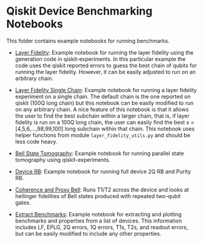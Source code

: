 # Qiskit Device Benchmarking Notebooks

This folder contains example notebooks for running benchmarks.

- [Layer Fidelity](https://github.com/qiskit-community/qiskit-device-benchmarking/blob/main/notebooks/layer_fidelity.ipynb): Example notebook for running the layer fidelity using the generation code in qiskit-experiments. In this particular example the code uses the qiskit reported errors to guess the best chain of qubits for running the layer fidelity. However, it can be easily adjusted to run on an arbitrary chain.

- [Layer Fidelity Single Chain](https://github.com/qiskit-community/qiskit-device-benchmarking/blob/main/notebooks/layer_fidelity_single_chain.ipynb): Example notebook for running a layer fidelity experiment on a single chain. The default chain is the one reported on qiskit (100Q long chain) but this notebook can be easily modified to run on any arbitrary chain. A nice feature of this notebook is that it allows the user to find the best subchain within a larger chain, that is, if layer fidelity is run on a 100Q long chain, the user can easily find the best x = [4,5,6,...,98,99,100] long subchain within that chain. This notebook uses helper functions from module `layer_fidelity_utils.py` and should be less code heavy.

- [Bell State Tomography](https://github.com/qiskit-community/qiskit-device-benchmarking/blob/main/notebooks/bell_state_tomography.ipynb): Example notebook for running parallel state tomography using qiskit-experiments.

- [Device RB](https://github.com/qiskit-community/qiskit-device-benchmarking/blob/main/notebooks/device_rb.ipynb): Example notebook for running full device 2Q RB and Purity RB.

- [Coherence and Proxy Bell](https://github.com/qiskit-community/qiskit-device-benchmarking/blob/main/notebooks/bell_tphi.ipynb): Runs T1/T2 across the device and looks at hellinger fidelities of Bell states produced with repeated two-qubit gates.

- [Extract Benchmarks](https://github.com/qiskit-community/qiskit-device-benchmarking/blob/main/notebooks/extract_benchmarks.ipynb): Example notebook for extracting and plotting benchmarks and properties from a list of devices. This information includes LF, EPLG, 2Q errors, 1Q errors, T1s, T2s, and readout errors, but can be easily modified to include any other properties.
